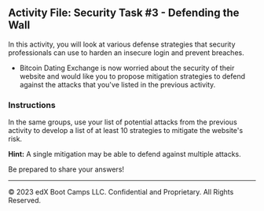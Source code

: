 ## Activity File: Security Task #3 - Defending the Wall

In this activity, you will look at various defense strategies that security professionals can use to harden an insecure login and prevent breaches. 

- Bitcoin Dating Exchange is now worried about the security of their website and would like you to propose mitigation strategies to defend against the attacks that you've listed in the previous activity. 

### Instructions

In the same groups, use your list of potential attacks from the previous activity to develop a list of at least 10 strategies to mitigate the website's risk. 

**Hint:** A single mitigation may be able to defend against multiple attacks.

Be prepared to share your answers!

---

© 2023 edX Boot Camps LLC. Confidential and Proprietary. All Rights Reserved.    